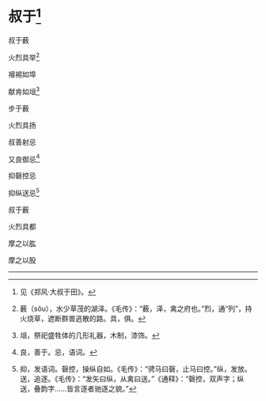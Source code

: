    

# 叔于[^1]

叔于薮

火烈具举[^2]

襢裼如埠

献肯如俎[^3]

步于薮

火烈具扬

叔善射忌

又良御忌[^4]

抑磬控忌

抑纵送忌[^5]

叔于薮

火烈具都

摩之以肱

摩之以股

* * *

[^1]: 见《郑风·大叔于田》。
[^2]: 薮（sǒu），水少草茂的湖泽。《毛传》：“薮，泽，禽之府也。”烈，通“列”，持火烧草，遮断群兽逃散的路。具，俱。
[^3]: 俎，祭祀盛牲体的几形礼器，木制，漆饰。
[^4]: 良，善于。忌，语词。
[^5]: 抑，发语词。磬控，操纵自如。《毛传》：“骋马曰磬，止马曰控。”纵，发放。送，追逐。《毛传》：“发矢曰纵，从禽曰送。”《通释》：“磬控，双声字；纵送，叠韵字……皆言逐者驰逐之貌。”